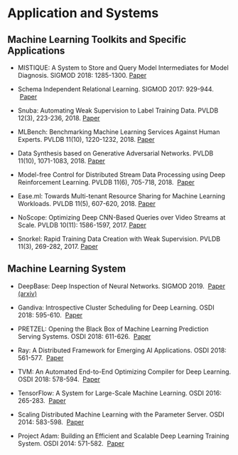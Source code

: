 # Application and Systems

## <a name='ml-app'> Machine Learning Toolkits and Specific Applications
* MISTIQUE: A System to Store and Query Model Intermediates for Model Diagnosis. SIGMOD 2018: 1285-1300.&nbsp;[Paper](https://dl.acm.org/citation.cfm?doid=3183713.3196934)

* Schema Independent Relational Learning. SIGMOD 2017: 929-944. &nbsp;[Paper](https://dl.acm.org/citation.cfm?doid=3035918.3035923)

* Snuba: Automating Weak Supervision to Label Training Data. PVLDB 12(3), 223-236, 2018.&nbsp;[Paper](http://www.vldb.org/pvldb/vol12/p223-varma.pdf)

* MLBench: Benchmarking Machine Learning Services Against Human Experts. PVLDB 11(10), 1220-1232, 2018.&nbsp;[Paper](http://www.vldb.org/pvldb/vol11/p1220-liu.pdf)

* Data Synthesis based on Generative Adversarial Networks. PVLDB 11(10), 1071-1083, 2018.&nbsp;[Paper](http://www.vldb.org/pvldb/vol11/p1071-park.pdf)

* Model-free Control for Distributed Stream Data Processing using Deep Reinforcement Learning. PVLDB 11(6), 705-718, 2018. &nbsp;[Paper](http://www.vldb.org/pvldb/vol11/p705-li.pdf)

* Ease.ml: Towards Multi-tenant Resource Sharing for Machine Learning Workloads. PVLDB 11(5), 607-620, 2018.&nbsp;[Paper](http://www.vldb.org/pvldb/vol11/p607-li.pdf)

* NoScope: Optimizing Deep CNN-Based Queries over Video Streams at Scale. PVLDB 10(11): 1586-1597, 2017.&nbsp;[Paper](http://www.vldb.org/pvldb/vol10/p1586-kang.pdf)

* Snorkel: Rapid Training Data Creation with Weak Supervision. PVLDB 11(3), 269-282, 2017.&nbsp;[Paper](http://www.vldb.org/pvldb/vol11/p269-ratner.pdf)
  
## <a name='ml-sys'> Machine Learning System
* DeepBase: Deep Inspection of Neural Networks. SIGMOD 2019. &nbsp;[Paper (arxiv)](https://arxiv.org/abs/1808.04486) 
  
* Gandiva: Introspective Cluster Scheduling for Deep Learning. OSDI 2018: 595-610. &nbsp;[Paper](https://www.usenix.org/conference/osdi18/presentation/xiao)

* PRETZEL: Opening the Black Box of Machine Learning Prediction Serving Systems. OSDI 2018: 611-626. &nbsp;[Paper](https://www.usenix.org/conference/osdi18/presentation/lee)

* Ray: A Distributed Framework for Emerging AI Applications. OSDI 2018: 561-577. &nbsp;[Paper](https://www.usenix.org/conference/osdi18/presentation/moritz)

* TVM: An Automated End-to-End Optimizing Compiler for Deep Learning. OSDI 2018: 578-594.  &nbsp;[Paper](https://www.usenix.org/conference/osdi18/presentation/chen)

* TensorFlow: A System for Large-Scale Machine Learning. OSDI 2016: 265-283. &nbsp;[Paper](https://www.usenix.org/conference/osdi16/technical-sessions/presentation/abadi)

* Scaling Distributed Machine Learning with the Parameter Server. OSDI 2014: 583-598. &nbsp;[Paper](https://www.usenix.org/conference/osdi14/technical-sessions/presentation/li_mu)

* Project Adam: Building an Efficient and Scalable Deep Learning Training System. OSDI 2014: 571-582. &nbsp;[Paper](https://www.usenix.org/conference/osdi14/technical-sessions/presentation/chilimbi)

